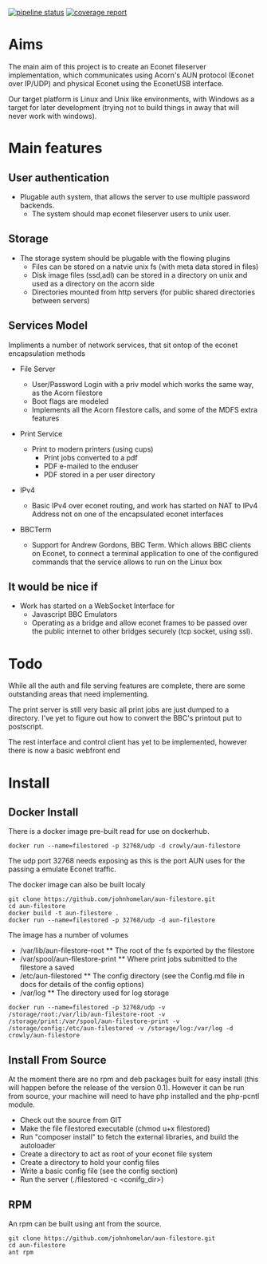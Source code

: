 [![pipeline status](https://gitlab.home-lan.co.uk:8443/docker/aun-filestore/badges/master/pipeline.svg)](https://gitlab.home-lan.co.uk:8443/docker/aun-filestore/commits/master) 
[![coverage report](https://gitlab.home-lan.co.uk:8443/docker/aun-filestore/badges/master/coverage.svg)](https://gitlab.home-lan.co.uk:8443/docker/aun-filestore/commits/master)

# Aims #
The main aim of this project is to create an Econet fileserver implementation, which communicates using Acorn's AUN protocol (Econet over IP/UDP) and physical Econet using the EconetUSB interface.

Our target platform is Linux and Unix like environments, with Windows as a target for later development (trying not to build things in away that will never work with windows).

# Main features #

## User authentication ##
* Plugable auth system, that allows the server to use multiple password backends. 
    * The system should map econet fileserver users to unix user.

## Storage ###
* The storage system should be plugable with the flowing plugins 
    * Files can be stored on a natvie unix fs (with meta data stored in files)
    * Disk image files (ssd,adl) can be stored in a directory on unix and used as a directory on the acorn side
    * Directories mounted from http servers (for public shared directories between servers)

## Services Model ##
Impliments a number of network services, that sit ontop of the econet encapsulation methods 

* File Server
    * User/Password Login with a priv model which works the same way, as the Acorn filestore
    * Boot flags are modeled 
    * Implements all the Acorn filestore calls, and some of the MDFS extra features 
* Print Service
    * Print to modern printers (using cups)
        * Print jobs converted to a pdf
        * PDF e-mailed to the enduser
        * PDF stored in a per user directory 
* IPv4
    * Basic IPv4 over econet routing, and work has started on NAT to IPv4 Address not on one of the encapsulated econet interfaces

* BBCTerm
    * Support for Andrew Gordons, BBC Term. Which allows BBC clients on Econet, to connect a terminal application to one of the configured commands that the service allows to run on the Linux box


## It would be nice if ##
* Work has started on a WebSocket Interface for  
    * Javascript BBC Emulators 
    * Operating as a bridge and allow econet frames to be passed over the public internet to other bridges securely (tcp socket, using ssl).

# Todo #
While all the auth and file serving features are complete, there are some outstanding areas that need implementing.

The print server is still very basic all print jobs are just dumped to a directory. I've yet to figure out how to convert the BBC's printout put to postscript. 

The rest interface and control client has yet to be implemented, however there is now a basic webfront end 

# Install #
## Docker Install ##
There is a docker image pre-built read for use on dockerhub.

~~~
docker run --name=filestored -p 32768/udp -d crowly/aun-filestore
~~~
The udp port 32768 needs exposing as this is the port AUN uses for the passing a emulate Econet traffic.   

The docker image can also be built localy 

~~~
git clone https://github.com/johnhomelan/aun-filestore.git
cd aun-filestore
docker build -t aun-filestore .
docker run --name=filestored -p 32768/udp -d aun-filestore
~~~

The image has a number of volumes 
* /var/lib/aun-filestore-root
** The root of the fs exported by the filestore
* /var/spool/aun-filestore-print
** Where print jobs submitted to the filestore a saved
* /etc/aun-filestored
** The config directory (see the Config.md file in docs for details of the config options)
* /var/log
** The directory used for log storage 

~~~
docker run --name=filestored -p 32768/udp -v /storage/root:/var/lib/aun-filestore-root -v /storage/print:/var/spool/aun-filestore-print -v /storage/config:/etc/aun-filestored -v /storage/log:/var/log -d crowly/aun-filestore
~~~

## Install From Source ##

At the moment there are no rpm and deb packages built for easy install (this will happen before the release of the version 0.1).  However it can be run from source, your machine will need to have php installed and the php-pcntl module.
  
* Check out the source from GIT  
* Make the file filestored executable (chmod u+x filestored)
* Run "composer install" to fetch the external libraries, and build the autoloader
* Create a directory to act as root of your econet file system
* Create a directory to hold your config files 
* Write a basic config file (see the config section)
* Run the server (./filestored -c <conifg_dir>)

## RPM ##

An rpm can be built using ant from the source.

~~~
git clone https://github.com/johnhomelan/aun-filestore.git
cd aun-filestore
ant rpm
~~~

